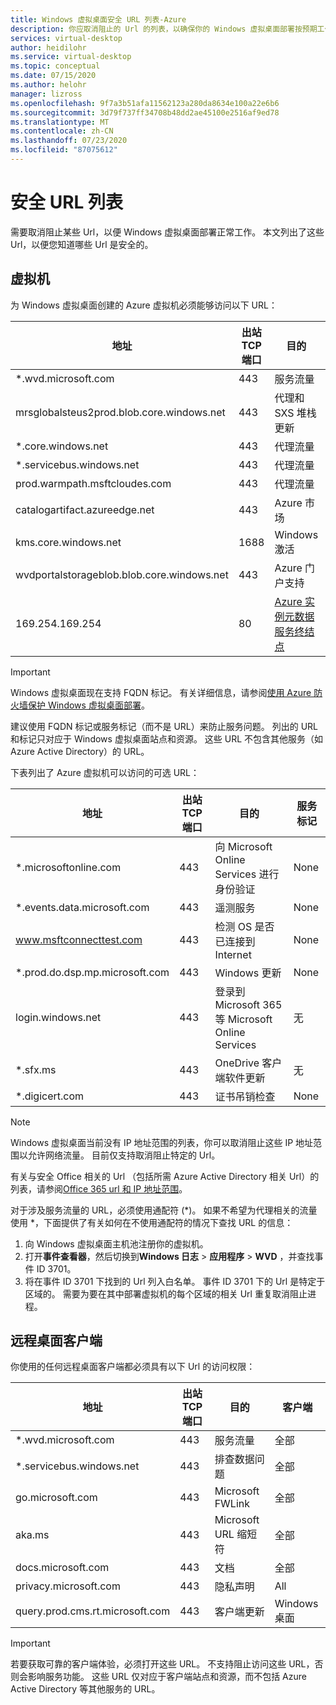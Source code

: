 ```yaml
---
title: Windows 虚拟桌面安全 URL 列表-Azure
description: 你应取消阻止的 Url 的列表，以确保你的 Windows 虚拟桌面部署按预期工作。
services: virtual-desktop
author: heidilohr
ms.service: virtual-desktop
ms.topic: conceptual
ms.date: 07/15/2020
ms.author: helohr
manager: lizross
ms.openlocfilehash: 9f7a3b51afa11562123a280da8634e100a22e6b6
ms.sourcegitcommit: 3d79f737ff34708b48dd2ae45100e2516af9ed78
ms.translationtype: MT
ms.contentlocale: zh-CN
ms.lasthandoff: 07/23/2020
ms.locfileid: "87075612"
---
```

# <a name="safe-url-list"></a>安全 URL 列表

需要取消阻止某些 Url，以便 Windows 虚拟桌面部署正常工作。 本文列出了这些 Url，以便您知道哪些 Url 是安全的。

## <a name="virtual-machines"></a>虚拟机

为 Windows 虚拟桌面创建的 Azure 虚拟机必须能够访问以下 URL：

|地址|出站 TCP 端口|目的|服务标记|
|---|---|---|---|
|*.wvd.microsoft.com|443|服务流量|WindowsVirtualDesktop|
|mrsglobalsteus2prod.blob.core.windows.net|443|代理和 SXS 堆栈更新|AzureCloud|
|*.core.windows.net|443|代理流量|AzureCloud|
|*.servicebus.windows.net|443|代理流量|AzureCloud|
|prod.warmpath.msftcloudes.com|443|代理流量|AzureCloud|
|catalogartifact.azureedge.net|443|Azure 市场|AzureCloud|
|kms.core.windows.net|1688|Windows 激活|Internet|
|wvdportalstorageblob.blob.core.windows.net|443|Azure 门户支持|AzureCloud|
| 169.254.169.254 | 80 | [Azure 实例元数据服务终结点](../virtual-machines/windows/instance-metadata-service.md) | 空值 |

>[!IMPORTANT]
>Windows 虚拟桌面现在支持 FQDN 标记。 有关详细信息，请参阅[使用 Azure 防火墙保护 Windows 虚拟桌面部署](../firewall/protect-windows-virtual-desktop.md)。
>
>建议使用 FQDN 标记或服务标记（而不是 URL）来防止服务问题。 列出的 URL 和标记只对应于 Windows 虚拟桌面站点和资源。 这些 URL 不包含其他服务（如 Azure Active Directory）的 URL。

下表列出了 Azure 虚拟机可以访问的可选 URL：

|地址|出站 TCP 端口|目的|服务标记|
|---|---|---|---|
|*.microsoftonline.com|443|向 Microsoft Online Services 进行身份验证|None|
|*.events.data.microsoft.com|443|遥测服务|None|
|www.msftconnecttest.com|443|检测 OS 是否已连接到 Internet|None|
|*.prod.do.dsp.mp.microsoft.com|443|Windows 更新|None|
|login.windows.net|443|登录到 Microsoft 365 等 Microsoft Online Services|无|
|*.sfx.ms|443|OneDrive 客户端软件更新|无|
|*.digicert.com|443|证书吊销检查|None|

>[!NOTE]
>Windows 虚拟桌面当前没有 IP 地址范围的列表，你可以取消阻止这些 IP 地址范围以允许网络流量。 目前仅支持取消阻止特定的 Url。
>
>有关与安全 Office 相关的 Url （包括所需 Azure Active Directory 相关 Url）的列表，请参阅[Office 365 url 和 IP 地址范围](/office365/enterprise/urls-and-ip-address-ranges)。
>
>对于涉及服务流量的 URL，必须使用通配符 (*)。 如果不希望为代理相关的流量使用 *，下面提供了有关如何在不使用通配符的情况下查找 URL 的信息：
>
>1. 向 Windows 虚拟桌面主机池注册你的虚拟机。
>2. 打开**事件查看器**，然后切换到**Windows 日志**  >  **应用程序**  >  **WVD** ，并查找事件 ID 3701。
>3. 将在事件 ID 3701 下找到的 Url 列入白名单。 事件 ID 3701 下的 Url 是特定于区域的。 需要为要在其中部署虚拟机的每个区域的相关 Url 重复取消阻止进程。

## <a name="remote-desktop-clients"></a>远程桌面客户端

你使用的任何远程桌面客户端都必须具有以下 Url 的访问权限：

|地址|出站 TCP 端口|目的|客户端|
|---|---|---|---|
|*.wvd.microsoft.com|443|服务流量|全部|
|*.servicebus.windows.net|443|排查数据问题|全部|
|go.microsoft.com|443|Microsoft FWLink|全部|
|aka.ms|443|Microsoft URL 缩短符|全部|
|docs.microsoft.com|443|文档|全部|
|privacy.microsoft.com|443|隐私声明|All|
|query.prod.cms.rt.microsoft.com|443|客户端更新|Windows 桌面|

>[!IMPORTANT]
>若要获取可靠的客户端体验，必须打开这些 URL。 不支持阻止访问这些 URL，否则会影响服务功能。 这些 URL 仅对应于客户端站点和资源，而不包括 Azure Active Directory 等其他服务的 URL。

